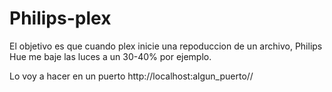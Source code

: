 # Philips-plex
El objetivo es que cuando plex inicie una repoduccion de un archivo, Philips Hue me baje las luces a un 30-40% por ejemplo.

Lo voy a hacer en un puerto http://localhost:algun_puerto//

